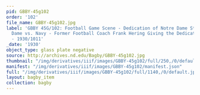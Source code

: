 ```yaml
---
pid: GBBY-45g102
order: '102'
file_name: GBBY-45g102.jpg
label: 'GBBY 45G/102: Football Game Scene - Dedication of Notre Dame Stadium, Notre
  Dame vs. Navy - Former Football Coach Frank Hering Giving the Dedication Address
  - 1930/1011'
_date: '1930'
object_type: glass plate negative
source: http://archives.nd.edu/Bagby/GBBY-45g102.jpg
thumbnail: "/img/derivatives/iiif/images/GBBY-45g102/full/250,/0/default.jpg"
manifest: "/img/derivatives/iiif/images/GBBY-45g102/manifest.json"
full: "/img/derivatives/iiif/images/GBBY-45g102/full/1140,/0/default.jpg"
layout: bagby_item
collection: bagby
---
```

